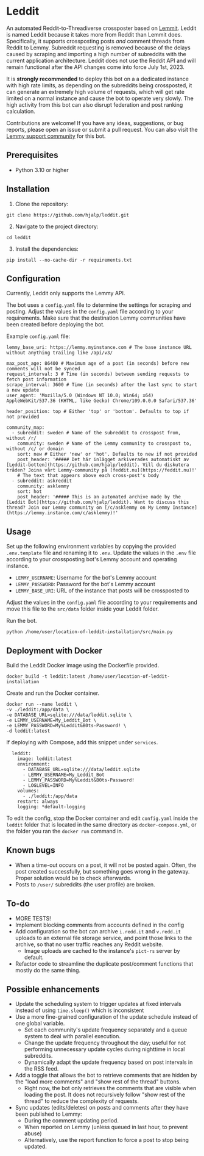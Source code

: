 # Leddit

An automated Reddit-to-Threadiverse crossposter based on [Lemmit](https://gitlab.com/sab_from_earth/lemmit). Leddit is named Leddit because it takes more from Reddit than Lemmit does. Specifically, it supports crossposting posts *and* comment threads from Reddit to Lemmy. Subreddit requesting is removed because of the delays caused by scraping and importing a high number of subreddits with the current application architecture. Leddit does not use the Reddit API and will remain functional after the API changes come into force July 1st, 2023.

It is **strongly recommended** to deploy this bot on a a dedicated instance with high rate limits, as depending on the subreddits being crossposted, it can generate an extremely high volume of requests, which will get rate limited on a normal instance and cause the bot to operate very slowly. The high activity from this bot can also disrupt federation and post ranking calculation.

Contributions are welcome! If you have any ideas, suggestions, or bug reports, please open an issue or submit a pull request. You can also visit the [Lemmy support community](https://leddit.danmark.party/c/lounge) for this bot.

## Prerequisites

- Python 3.10 or higher

## Installation

1. Clone the repository:

`git clone https://github.com/hjalp/leddit.git`

2. Navigate to the project directory:

`cd leddit`

3. Install the dependencies:

`pip install --no-cache-dir -r requirements.txt`

## Configuration

Currently, Leddit only supports the Lemmy API.

The bot uses a `config.yaml` file to determine the settings for scraping and posting. Adjust the values in the `config.yaml` file according to your requirements. Make sure that the destination Lemmy communities have been created before deploying the bot.

Example `config.yaml` file:

```
lemmy_base_uri: https://lemmy.myinstance.com # The base instance URL without anything trailing like /api/v3/

max_post_age: 86400 # Maximum age of a post (in seconds) before new comments will not be synced
request_interval: 3 # Time (in seconds) between sending requests to fetch post information
scrape_interval: 3600 # Time (in seconds) after the last sync to start a new update
user_agent: 'Mozilla/5.0 (Windows NT 10.0; Win64; x64) AppleWebKit/537.36 (KHTML, like Gecko) Chrome/109.0.0.0 Safari/537.36'

header_position: top # Either 'top' or 'bottom'. Defaults to top if not provided

community_map:
  - subreddit: sweden # Name of the subreddit to crosspost from, without /r/
    community: sweden # Name of the Lemmy community to crosspost to, without /c/ or domain
    sort: new # Either 'new' or 'hot'. Defaults to new if not provided
    post_header: '##### Det här inlägget arkiverades automatiskt av [Leddit-botten](https://github.com/hjalp/leddit). Vill du diskutera tråden? Joina vårt Lemmy-community på [feddit.nu](https://feddit.nu)!'
    # The text that appears above each cross-post's body
  - subreddit: askreddit
    community: asklemmy
    sort: hot
    post_header: '##### This is an automated archive made by the [Leddit Bot](https://github.com/hjalp/leddit). Want to discuss this thread? Join our Lemmy community on [/c/asklemmy on My Lemmy Instance](https://lemmy.instance.com/c/asklemmy)!'
```
## Usage

Set up the following environment variables by copying the provided `.env.template` file and renaming it to `.env`. Update the values in the `.env` file according to your crossposting bot's Lemmy account and operating instance.

- `LEMMY_USERNAME`: Username for the bot's Lemmy account
- `LEMMY_PASSWORD`: Password for the bot's Lemmy account
- `LEMMY_BASE_URI`: URL of the instance that posts will be crossposted to

Adjust the values in the `config.yaml` file according to your requirements and move this file to the `src/data` folder inside your Leddit folder.

Run the bot.

`python /home/user/location-of-leddit-installation/src/main.py`

## Deployment with Docker

Build the Leddit Docker image using the Dockerfile provided.

`docker build -t leddit:latest /home/user/location-of-leddit-installation`

Create and run the Docker container.

```
docker run --name leddit \
-v ./leddit:/app/data \
-e DATABASE_URL=sqlite:///data/leddit.sqlite \
-e LEMMY_USERNAME=My_Leddit_Bot \
-e LEMMY_PASSWORD=My%Leddit&B0ts-Password! \
-d leddit:latest
```

If deploying with Compose, add this snippet under `services`.

```
  leddit:
    image: leddit:latest
    environment:
      - DATABASE_URL=sqlite:///data/leddit.sqlite
      - LEMMY_USERNAME=My_Leddit_Bot
      - LEMMY_PASSWORD=My%Leddit&B0ts-Password!
      - LOGLEVEL=INFO
    volumes:
      - ./leddit:/app/data
    restart: always
    logging: *default-logging
```

To edit the config, stop the Docker container and edit `config.yaml` inside the `leddit` folder that is located in the same directory as `docker-compose.yml`, or the folder you ran the `docker run` command in.

## Known bugs

- When a time-out occurs on a post, it will not be posted again. Often, the post created successfully, but something goes wrong in the gateway. Proper solution would be to check afterwards.
- Posts to `/user/` subreddits (the user profile) are broken.

## To-do

- MORE TESTS!
- Implement blocking comments from accounts defined in the config
- Add configuration so the bot can archive `i.redd.it` and `v.redd.it` uploads to an external file storage service, and point those links to the archive, so that no user traffic reaches any Reddit website.
  * Image uploads are cached to the instance's `pict-rs` server by default.
- Refactor code to streamline the duplicate post/comment functions that mostly do the same thing.

## Possible enhancements

- Update the scheduling system to trigger updates at fixed intervals instead of using `time.sleep()` which is inconsistent
- Use a more fine-grained configuration of the update schedule instead of one global variable.
  * Set each community's update frequency separately and a queue system to deal with parallel execution.
  * Change the update frequency throughout the day; useful for not performing unnecessary update cycles during nighttime in local subreddits.
  * Dynamically adapt the update frequency based on post intervals in the RSS feed.
- Add a toggle that allows the bot to retrieve comments that are hidden by the "load more comments" and "show rest of the thread" buttons.
  * Right now, the bot only retrieves the comments that are visible when loading the post. It does not recursively follow "show rest of the thread" to reduce the complexity of requests.
- Sync updates (edits/deletes) on posts and comments after they have been published to Lemmy:
  * During the comment updating period.
  * When reported on Lemmy (unless queued in last hour, to prevent abuse)
  * Alternatively, use the report function to force a post to stop being updated.